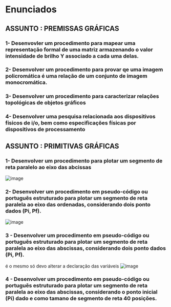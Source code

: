 # Enunciados

## ASSUNTO : PREMISSAS GRÁFICAS

### 1- Desenvovler um procedimento para mapear uma representação formal de uma matriz armazenando o valor intensidade de brilho Y associado a cada uma delas.

### 2- Desenvolver um procedimento para provar qe uma imagem policromática é uma relação de um conjunto de imagem monocromática.

### 3- Desenvolver um procedimento para caracterizar relações topológicas de objetos gráficos

### 4- Desenvolver uma pesquisa relacionada aos dispositivos físicos de i/o, bem como especificações físicas por dispositivos de processamento

## ASSUNTO : PRIMITIVAS GRÁFICAS

### 1- Desenvolver um procedimento para plotar um segmento de reta paralelo ao eixo das abcissas
![image](https://github.com/user-attachments/assets/1b66c611-6006-4bbe-bb8a-98d10ac9b9ab)

### 2-  Desenvolver um procedimento em pseudo-código ou português estruturado para plotar um segmento de reta paralela ao eixo das ordenadas, considerando dois ponto dados (Pi, Pf).
![image](https://github.com/user-attachments/assets/c28947c5-ee33-4b4c-afe4-bd75a061f646)

### 3 - Desenvolver um procedimento em pseudo-código ou português estruturado para plotar um segmento de reta paralela ao eixo das abscissas, considerando dois ponto dados (Pi, Pf).
é o mesmo só devo alterar a declaração das variáveis
![image](https://github.com/user-attachments/assets/1b66c611-6006-4bbe-bb8a-98d10ac9b9ab)

### 4 - Desenvolver um procedimento em pseudo-código ou português estruturado para plotar um segmento de reta paralela ao eixo das abscissas, considerando o ponto inicial (Pi) dado e como tamano de segmento de reta 40 posições.
